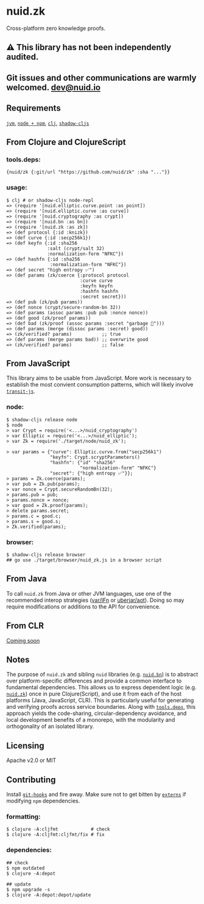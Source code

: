 # nuid.zk

Cross-platform zero knowledge proofs.

## ⚠️  This library has not been independently audited.

## Git issues and other communications are warmly welcomed. [dev@nuid.io](mailto:dev@nuid.io)

## Requirements

[`jvm`](https://www.java.com/en/download/), [`node + npm`](https://nodejs.org/en/download/), [`clj`](https://clojure.org/guides/getting_started), [`shadow-cljs`](https://shadow-cljs.github.io/docs/UsersGuide.html#_installation)

## From Clojure and ClojureScript

### tools.deps:

`{nuid/zk {:git/url "https://github.com/nuid/zk" :sha "..."}}`

### usage:

```
$ clj # or shadow-cljs node-repl
=> (require '[nuid.elliptic.curve.point :as point])
=> (require '[nuid.elliptic.curve :as curve])
=> (require '[nuid.cryptography :as crypt])
=> (require '[nuid.bn :as bn])
=> (require '[nuid.zk :as zk])
=> (def protocol {:id :knizk})
=> (def curve {:id :secp256k1})
=> (def keyfn {:id :sha256
               :salt (crypt/salt 32)
               :normalization-form "NFKC"})
=> (def hashfn {:id :sha256
                :normalization-form "NFKC"})
=> (def secret "high entropy ✅")
=> (def params (zk/coerce {:protocol protocol
                           :curve curve
                           :keyfn keyfn
                           :hashfn hashfn
                           :secret secret}))
=> (def pub (zk/pub params))
=> (def nonce (crypt/secure-random-bn 32))
=> (def params (assoc params :pub pub :nonce nonce))
=> (def good (zk/proof params))
=> (def bad (zk/proof (assoc params :secret "garbage 🚮")))
=> (def params (merge (dissoc params :secret) good))
=> (zk/verified? params)           ;; true
=> (def params (merge params bad)) ;; overwrite good
=> (zk/verified? params)           ;; false
```

## From JavaScript

This library aims to be usable from JavaScript. More work is necessary to establish the most convient consumption patterns, which will likely involve [`transit-js`](https://github.com/cognitect/transit-js).

### node:

```
$ shadow-cljs release node
$ node
> var Crypt = require('<...>/nuid_cryptography')
> var Elliptic = require('<...>/nuid_elliptic');
> var Zk = require('./target/node/nuid_zk');

> var params = {"curve": Elliptic.curve.from("secp256k1")
                "keyfn": Crypt.scryptParameters()
                "hashfn": {"id" "sha256"
                           "normalization-form" "NFKC"}
                "secret": {"high entropy ✅"}};
> params = Zk.coerce(params);
> var pub = Zk.pub(params);
> var nonce = Crypt.secureRandomBn(32);
> params.pub = pub;
> params.nonce = nonce;
> var good = Zk.proof(params);
> delete params.secret;
> params.c = good.c;
> params.s = good.s;
> Zk.verified(params);
```

### browser:

```
$ shadow-cljs release browser
## go use ./target/browser/nuid_zk.js in a browser script
```

## From Java

To call `nuid.zk` from Java or other JVM languages, use one of the recommended interop strategies ([var/IFn](https://clojure.org/reference/java_interop#_calling_clojure_from_java) or [uberjar/aot](https://push-language.hampshire.edu/t/calling-clojure-code-from-java/865)). Doing so may require modifications or additions to the API for convenience.

## From CLR

[Coming soon](https://github.com/bcgit/bc-csharp)

## Notes

The purpose of `nuid.zk` and sibling `nuid` libraries (e.g. [`nuid.bn`](https://github.com/nuid/bn)) is to abstract over platform-specific differences and provide a common interface to fundamental dependencies. This allows us to express dependent logic (e.g. [`nuid.zk`](https://github.com/nuid/zk)) once in pure Clojure(Script), and use it from each of the host platforms (Java, JavaScript, CLR). This is particularly useful for generating and verifying proofs across service boundaries. Along with [`tools.deps`](https://clojure.org/guides/deps_and_cli), this approach yields the code-sharing, circular-dependency avoidance, and local development benefits of a monorepo, with the modularity and orthogonality of an isolated library.

## Licensing

Apache v2.0 or MIT

## Contributing

Install [`git-hooks`](https://github.com/icefox/git-hooks) and fire away. Make sure not to get bitten by [`externs`](https://clojurescript.org/guides/externs) if modifying `npm` dependencies.

### formatting:

```
$ clojure -A:cljfmt            # check
$ clojure -A:cljfmt:cljfmt/fix # fix
```

### dependencies:

```
## check
$ npm outdated
$ clojure -A:depot

## update
$ npm upgrade -s
$ clojure -A:depot:depot/update
```
